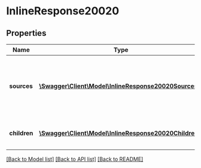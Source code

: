 # InlineResponse20020

## Properties
Name | Type | Description | Notes
------------ | ------------- | ------------- | -------------
**sources** | [**\Swagger\Client\Model\InlineResponse20020Sources[]**](InlineResponse20020Sources.md) | List of people that can be the source/root of a relationship.  If the &#x60;sources.person.relationships&#x60; is empty, then no relationships/authorized pickups have been established. | [optional] 
**children** | [**\Swagger\Client\Model\InlineResponse20020Children[]**](InlineResponse20020Children.md) | List of people in the unit that can be attached as a relationship to a person in the &#x60;sources&#x60; array. | 

[[Back to Model list]](../README.md#documentation-for-models) [[Back to API list]](../README.md#documentation-for-api-endpoints) [[Back to README]](../README.md)


